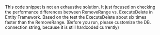 This code snippet is not an exhaustive solution. It just focused on checking the performance differences between RemoveRange vs. ExecuteDelete in Entity Framework. 
Based on the test the ExecuteDelete about six times faster than the RemoveRange.
(Before you run, please customize the DB. connection string, because it is still hardcoded currently)
